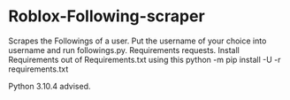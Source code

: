 # Roblox-Following-scraper
Scrapes the Followings of a user.
Put the username of your choice into username and run followings.py.
Requirements requests.
Install Requirements out of Requirements.txt using this python -m pip install -U -r requirements.txt

Python 3.10.4 advised.
